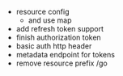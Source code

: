- resource config
    - and use map
- add refresh token support
- finish authorization token
- basic auth http header
- metadata endpoint for tokens
- remove resource prefix /go